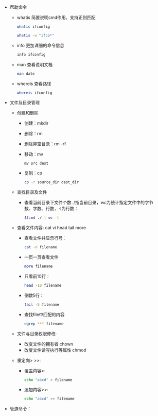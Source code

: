 - 帮助命令

  - whatis 简要说明cmd作用，支持正则匹配

    ```bash
    whatis ifconfig
    ```

    ```bash
    whatis -w "ifco*"
    ```

  - info 更加详细的命令信息

    ```bash
    info ifconfig
    ```

  - man 查看说明文档

    ```bash
    man date
    ```

  - whereis 查看路径

    ```bash
    whereis ifconfig
    ```

    

- 文件及目录管理

  - 创建和删除

    - 创建：mkdir

    - 删除：rm

    - 删除非空目录：rm -rf

    - 移动：mv

      ```
      mv src dest
      ```

    - 复制：cp

      ```bash
      cp -r source_dir dest_dir
      ```

  - 查找目录及文件

    - 查看当前目录下文件个数 ./指当前目录，wc为统计指定文件中的字节数、字数、行数，-l为行数：

      ```bash
      $find ./ | wc -l
      ```

  - 查看文件内容: cat  vi  head  tail  more

    - 查看文件并显示行号：

      ```bash
      cat -n filename
      ```

    - 一页一页查看文件

      ```bash
      more filename
      ```

    - 只看前10行：

      ```bash
      head -10 filename
      ```

    - 倒数5行： 

      ```bash
      tail -5 filename
      ```

    - 查找file中匹配的内容
      
      ```bash
      egrep *** filename
      ```

  - 文件与目录权限修改: 
    
    - 改变文件的拥有者 chown
    - 改变文件读写执行等属性 chmod
    
  - 重定向>  >>:
  
    - 覆盖内容>:
    
      ```bash
      echo "abcd" > filename
      ```
      
    - 追加内容>>:
      
      ```bash
      echo "abcd" >> filename
      ```
  
- 管道命令：